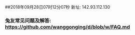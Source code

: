 ##2018年09月28日07时12分07秒 新址: 142.93.112.130
### 兔友常见问题及解答: https://github.com/wanggonging/d/blob/w/FAQ.md
